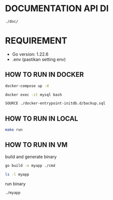 # DOCUMENTATION API DI
```
./doc/
```
# REQUIREMENT
- Go version: 1.22.6
- .env (pastikan setting env)

## HOW TO RUN IN DOCKER
```bash
docker-compose up -d
```
```bash
docker exec -it mysql bash
```
```bash
SOURCE ./docker-entrypoint-initdb.d/backup.sql
```

## HOW TO RUN IN LOCAL
```bash
make run
```

## HOW TO RUN IN VM
build and generate binary
```bash
go build -o myapp ./cmd
```
```bash
ls -l myapp
```
run binary
```bash
./myapp
```
    

